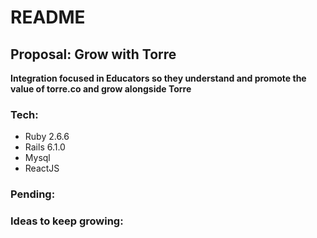 # README

## Proposal: Grow with Torre

**Integration focused in Educators so they understand and promote the value of torre.co and grow alongside Torre**

### Tech:
* Ruby 2.6.6
* Rails 6.1.0
* Mysql
* ReactJS

### Pending:

### Ideas to keep growing:

